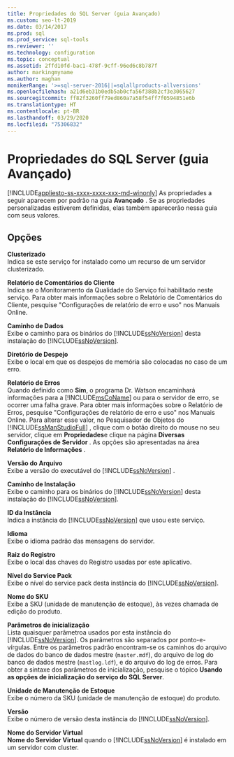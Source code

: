 ```yaml
---
title: Propriedades do SQL Server (guia Avançado)
ms.custom: seo-lt-2019
ms.date: 03/14/2017
ms.prod: sql
ms.prod_service: sql-tools
ms.reviewer: ''
ms.technology: configuration
ms.topic: conceptual
ms.assetid: 2ffd10fd-bac1-478f-9cff-96ed6c8b787f
author: markingmyname
ms.author: maghan
monikerRange: '>=sql-server-2016||=sqlallproducts-allversions'
ms.openlocfilehash: a21d6eb31b0edb5ab0cfa56f388b2cf3e3065627
ms.sourcegitcommit: ff82f3260ff79ed860a7a58f54ff7f0594851e6b
ms.translationtype: HT
ms.contentlocale: pt-BR
ms.lasthandoff: 03/29/2020
ms.locfileid: "75306832"
---
```

# <a name="sql-server-properties-advanced-tab"></a>Propriedades do SQL Server (guia Avançado)
[!INCLUDE[appliesto-ss-xxxx-xxxx-xxx-md-winonly](../../includes/appliesto-ss-xxxx-xxxx-xxx-md-winonly.md)]
  As propriedades a seguir aparecem por padrão na guia **Avançado** . Se as propriedades personalizadas estiverem definidas, elas também aparecerão nessa guia com seus valores.  
  
## <a name="options"></a>Opções  
 **Clusterizado**  
 Indica se este serviço for instalado como um recurso de um servidor clusterizado.  
  
 **Relatório de Comentários do Cliente**  
 Indica se o Monitoramento da Qualidade do Serviço foi habilitado neste serviço. Para obter mais informações sobre o Relatório de Comentários do Cliente, pesquise "Configurações de relatório de erro e uso" nos Manuais Online.  
  
 **Caminho de Dados**  
 Exibe o caminho para os binários do [!INCLUDE[ssNoVersion](../../includes/ssnoversion-md.md)] desta instalação do [!INCLUDE[ssNoVersion](../../includes/ssnoversion-md.md)].  
  
 **Diretório de Despejo**  
 Exibe o local em que os despejos de memória são colocadas no caso de um erro.  
  
 **Relatório de Erros**  
 Quando definido como **Sim**, o programa Dr. Watson encaminhará informações para a [!INCLUDE[msCoName](../../includes/msconame-md.md)] ou para o servidor de erro, se ocorrer uma falha grave. Para obter mais informações sobre o Relatório de Erros, pesquise "Configurações de relatório de erro e uso" nos Manuais Online. Para alterar esse valor, no Pesquisador de Objetos do [!INCLUDE[ssManStudioFull](../../includes/ssmanstudiofull-md.md)] , clique com o botão direito do mouse no seu servidor, clique em **Propriedades**e clique na página **Diversas Configurações de Servidor** . As opções são apresentadas na área **Relatório de Informações** .  
  
 **Versão do Arquivo**  
 Exibe a versão do executável do [!INCLUDE[ssNoVersion](../../includes/ssnoversion-md.md)] .  
  
 **Caminho de Instalação**  
 Exibe o caminho para os binários do [!INCLUDE[ssNoVersion](../../includes/ssnoversion-md.md)] desta instalação do [!INCLUDE[ssNoVersion](../../includes/ssnoversion-md.md)].  
  
 **ID da Instância**  
 Indica a instância do [!INCLUDE[ssNoVersion](../../includes/ssnoversion-md.md)] que usou este serviço.  
  
 **Idioma**  
 Exibe o idioma padrão das mensagens do servidor.  
  
 **Raiz do Registro**  
 Exibe o local das chaves do Registro usadas por este aplicativo.  
  
 **Nível do Service Pack**  
 Exibe o nível do service pack desta instância do [!INCLUDE[ssNoVersion](../../includes/ssnoversion-md.md)].  
  
 **Nome do SKU**  
 Exibe a SKU (unidade de manutenção de estoque), às vezes chamada de edição do produto.  
  
 **Parâmetros de inicialização**  
 Lista quaisquer parâmetroa usados por esta instância do [!INCLUDE[ssNoVersion](../../includes/ssnoversion-md.md)]. Os parâmetros são separados por ponto-e-vírgulas. Entre os parâmetros padrão encontram-se os caminhos do arquivo de dados do banco de dados mestre (`master.mdf`), do arquivo de log do banco de dados mestre (`mastlog.ldf`), e do arquivo do log de erros. Para obter a sintaxe dos parâmetros de inicialização, pesquise o tópico **Usando as opções de inicialização do serviço do SQL Server**.  
  
 **Unidade de Manutenção de Estoque**  
 Exibe o número da SKU (unidade de manutenção de estoque) do produto.  
  
 **Versão**  
 Exibe o número de versão desta instância do [!INCLUDE[ssNoVersion](../../includes/ssnoversion-md.md)].  
  
 **Nome do Servidor Virtual**  
 **Nome do Servidor Virtual** quando o [!INCLUDE[ssNoVersion](../../includes/ssnoversion-md.md)] é instalado em um servidor com cluster.  
  
  
